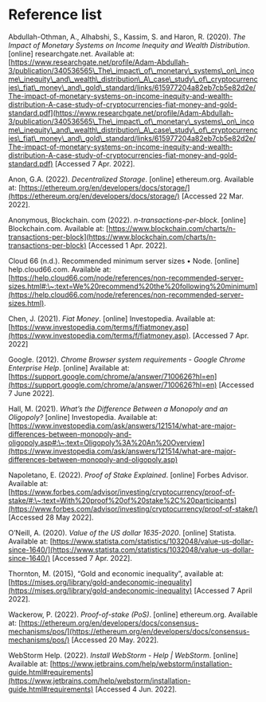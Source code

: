 # Reference list

Abdullah-Othman, A., Alhabshi, S., Kassim, S. and Haron, R. (2020). _The Impact of Monetary Systems on Income Inequity and Wealth Distribution_. \[online] researchgate.net. Available at: [https://www.researchgate.net/profile/Adam-Abdullah-3/publication/340536565\_The\_impact\_of\_monetary\_systems\_on\_income\_inequity\_and\_wealth\_distribution\_A\_case\_study\_of\_cryptocurrencies\_fiat\_money\_and\_gold\_standard/links/615977204a82eb7cb5e82d2e/The-impact-of-monetary-systems-on-income-inequity-and-wealth-distribution-A-case-study-of-cryptocurrencies-fiat-money-and-gold-standard.pdf](https://www.researchgate.net/profile/Adam-Abdullah-3/publication/340536565\_The\_impact\_of\_monetary\_systems\_on\_income\_inequity\_and\_wealth\_distribution\_A\_case\_study\_of\_cryptocurrencies\_fiat\_money\_and\_gold\_standard/links/615977204a82eb7cb5e82d2e/The-impact-of-monetary-systems-on-income-inequity-and-wealth-distribution-A-case-study-of-cryptocurrencies-fiat-money-and-gold-standard.pdf) \[Accessed 7 Apr. 2022].

Anon, G.A. (2022). _Decentralized Storage_. \[online] ethereum.org. Available at: [https://ethereum.org/en/developers/docs/storage/](https://ethereum.org/en/developers/docs/storage/) \[Accessed 22 Mar. 2022].

Anonymous, Blockchain. com (2022). _n-transactions-per-block_. \[online] Blockchain.com. Available at: [https://www.blockchain.com/charts/n-transactions-per-block](https://www.blockchain.com/charts/n-transactions-per-block) \[Accessed 1 Apr. 2022].

Cloud 66 (n.d.). Recommended minimum server sizes • Node. \[online] help.cloud66.com. Available at: [https://help.cloud66.com/node/references/non-recommended-server-sizes.html#:\~:text=We%20recommend%20the%20following%20minimum](https://help.cloud66.com/node/references/non-recommended-server-sizes.html).

Chen, J. (2021). _Fiat Money_. \[online] Investopedia. Available at: [https://www.investopedia.com/terms/f/fiatmoney.asp](https://www.investopedia.com/terms/f/fiatmoney.asp). \[Accessed 7 Apr. 2022]

Google. (2012). _Chrome Browser system requirements - Google Chrome Enterprise Help_. \[online] Available at: [https://support.google.com/chrome/a/answer/7100626?hl=en](https://support.google.com/chrome/a/answer/7100626?hl=en) \[Accessed 7 June 2022].

Hall, M. (2021). _What’s the Difference Between a Monopoly and an Oligopoly?_ \[online] Investopedia. Available at: [https://www.investopedia.com/ask/answers/121514/what-are-major-differences-between-monopoly-and-oligopoly.asp#:\~:text=Oligopoly%3A%20An%20Overview](https://www.investopedia.com/ask/answers/121514/what-are-major-differences-between-monopoly-and-oligopoly.asp)

Napoletano, E. (2022). _Proof of Stake Explained_. \[online] Forbes Advisor. Available at: [https://www.forbes.com/advisor/investing/cryptocurrency/proof-of-stake/#:\~:text=With%20proof%20of%20stake%2C%20participants](https://www.forbes.com/advisor/investing/cryptocurrency/proof-of-stake/) \[Accessed 28 May 2022].

O’Neill, A. (2020). _Value of the US dollar 1635-2020_. \[online] Statista. Available at: [https://www.statista.com/statistics/1032048/value-us-dollar-since-1640/](https://www.statista.com/statistics/1032048/value-us-dollar-since-1640/) \[Accessed 7 Apr. 2022].

Thornton, M. (2015), “Gold and economic inequality”, available at: [https://mises.org/library/gold-andeconomic-inequality](https://mises.org/library/gold-andeconomic-inequality) \[Accessed 7 April 2022].

Wackerow, P. (2022). _Proof-of-stake (PoS)_. \[online] ethereum.org. Available at: [https://ethereum.org/en/developers/docs/consensus-mechanisms/pos/](https://ethereum.org/en/developers/docs/consensus-mechanisms/pos/) \[Accessed 20 May. 2022].

WebStorm Help. (2022). _Install WebStorm - Help | WebStorm_. \[online] Available at: [https://www.jetbrains.com/help/webstorm/installation-guide.html#requirements](https://www.jetbrains.com/help/webstorm/installation-guide.html#requirements) \[Accessed 4 Jun. 2022].

